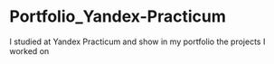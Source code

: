 # Portfolio_Yandex-Practicum
I studied at Yandex Practicum and show in my portfolio the projects I worked on
